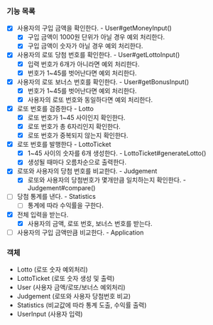### 기능 목록
- [x] 사용자의 구입 금액을 확인한다. - User#getMoneyInput()
    - [x] 구입 금액이 1000원 단위가 아닐 경우 예외 처리한다.
    - [x] 구입 금액이 숫자가 아닐 경우 예외 처리한다.
- [x] 사용자의 로또 당첨 번호를 확인한다. - User#getLottoInput()
    - [x] 입력 번호가 6개가 아니라면 예외 처리한다.
    - [x] 번호가 1~45를 벗어난다면 예외 처리한다.
- [x] 사용자의 로또 보너스 번호를 확인한다. - User#getBonusInput()
    - [x] 번호가 1~45를 벗어난다면 예외 처리한다.
    - [x] 사용자의 로또 번호와 동일하다면 예외 처리한다.
- [x] 로또 번호를 검증한다 - Lotto
    - [x] 로또 번호가 1~45 사이인지 확인한다.
    - [x] 로또 번호가 총 6자리인지 확인한다.
    - [x] 로또 번호가 중복되지 않는지 확인한다.
- [x] 로또 번호를 발행한다 - LottoTicket
    - [x] 1~45 사이의 숫자를 6개 생성한다. - LottoTicket#generateLotto()
    - [x] 생성될 때마다 오름차순으로 출력한다.
- [x] 로또와 사용자의 당첨 번호를 비교한다. - Judgement
    - [x] 로또와 사용자의 당첨번호가 몇개만큼 일치하는지 확인한다. - Judgement#compare()
- [ ] 당첨 통계를 낸다. - Statistics
    - [ ] 통계에 따라 수익률을 구한다.
- [x] 전체 입력을 받는다.
    - [x] 사용자의 금액, 로또 번호, 보너스 번호를 받는다.
- [ ] 사용자의 구입 금액만큼 비교한다. - Application

### 객체
- Lotto (로또 숫자 예외처리)
- LottoTicket (로또 숫자 생성 및 출력)
- User (사용자 금액/로또/보너스 예외처리)
- Judgement (로또와 사용자 당첨번호 비교)
- Statistics (비교값에 따라 통계 도출, 수익률 출력)
- UserInput (사용자 입력)
